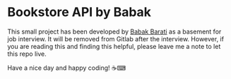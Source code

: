 # Bookstore API by Babak

This small project has been developed by [Babak Barati](https://bbarati.ir) as a basement for job interview. It will be removed from Gitlab after the interview. However, if you are reading this and finding this helpful, please leave me a note to let this repo live.

Have a nice day and happy coding! ☕⌨
